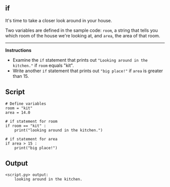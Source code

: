## if

It's time to take a closer look around in your house.

Two variables are defined in the sample code: `room`, a string that tells you which room of the house we're looking at, and `area`, the area of that room.

<hr>

**Instructions**
* Examine the `if` statement that prints out `"Looking around in the kitchen."` if `room` equals "kit".
* Write another `if` statement that prints out `"big place!"` if `area` is greater than 15.

## Script
```
# Define variables
room = "kit"
area = 14.0

# if statement for room
if room == "kit" :
    print("looking around in the kitchen.")

# if statement for area
if area > 15 :
    print("big place!")
```

## Output
```
<script.py> output:
    looking around in the kitchen.
```